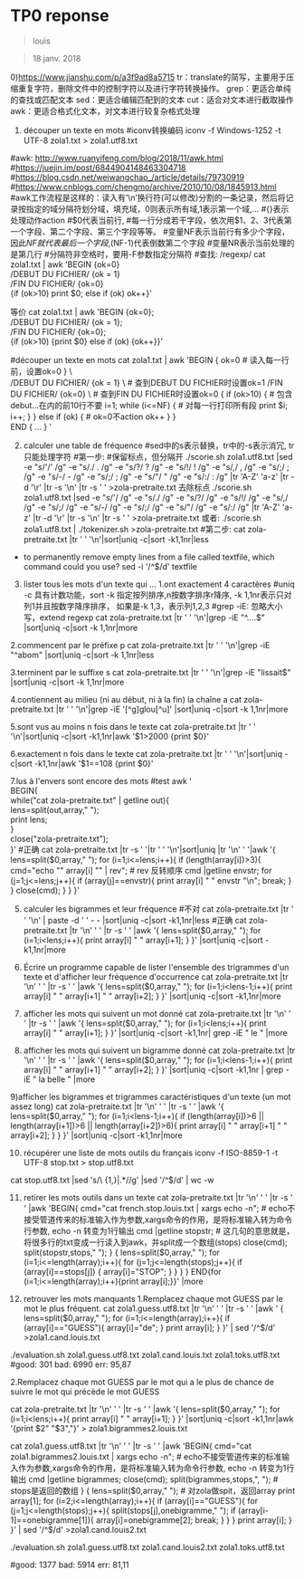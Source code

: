 # TP0 reponse
> louis

> 18 janv. 2018

0)https://www.jianshu.com/p/a3f9ad8a5715
tr：translate的简写，主要用于压缩重复字符，删除文件中的控制字符以及进行字符转换操作。
grep：更适合单纯的查找或匹配文本
sed：更适合编辑匹配到的文本
cut：适合对文本进行截取操作
awk：更适合格式化文本，对文本进行较复杂格式处理


1) découper un texte en mots
#iconv转换编码
iconv -f Windows-1252 -t UTF-8 zola1.txt > zola1.utf8.txt

#awk: http://www.ruanyifeng.com/blog/2018/11/awk.html
#https://juejin.im/post/6844904148463304718
#https://blog.csdn.net/weiwangchao_/article/details/79730919
#https://www.cnblogs.com/chengmo/archive/2010/10/08/1845913.html
#awk工作流程是这样的：读入有’\n’换行符(可以修改)分割的一条记录，然后将记录按指定的域分隔符划分域，填充域，0则表示所有域,1表示第一个域,...
#{}表示处理动作action
#$0代表当前行,
#每一行分成若干字段，依次用$1、$2、$3代表第一个字段、第二个字段、第三个字段等等。
#变量NF表示当前行有多少个字段，因此$NF就代表最后一个字段,$(NF-1)代表倒数第二个字段
#变量NR表示当前处理的是第几行
#分隔符非空格时，要用-F参数指定分隔符
#查找: /regexp/
cat zola1.txt   | awk 'BEGIN {ok=0} \
                      /DEBUT DU FICHIER/ {ok = 1} \
                      /FIN DU FICHIER/ {ok=0} \
                      {if (ok>10) print $0; else if (ok) ok++}'

等价
cat zola1.txt   | awk 'BEGIN {ok=0}; \
                      /DEBUT DU FICHIER/ {ok = 1}; \
                      /FIN DU FICHIER/ {ok=0}; \
{if (ok>10) {print $0} else if (ok) {ok++}}'

#découper un texte en mots
cat zola1.txt   | awk 'BEGIN {
                        ok=0  # 读入每一行前，设置ok=0
                      } \    
                      /DEBUT DU FICHIER/ {ok = 1} \   # 查到DEBUT DU FICHIER时设置ok=1
                      /FIN DU FICHIER/ {ok=0} \   # 查到FIN DU FICHIER时设置ok=0
                      {
                        if (ok>10) {            # 包含debut...在内的前10行不要
                          i=1;
                          while (i<=NF) {       # 对每一行打印所有段
                            print $i;
                            i++;
                          }
                        } else if (ok) {    # ok=0不action
                          ok++
                        }
                      } \
                      END {
                        ...
                      }
                      '

2) calculer une table de fréquence
#sed中的s表示替换，tr中的-s表示消冗, tr只能处理字符
#第一步:
#保留标点，但分隔开
./scorie.sh zola1.utf8.txt |sed -e "s/'/' /g" -e "s/\./ \. /g" -e "s/\?/ \? /g" -e "s/\!/ \! /g" -e "s/,/ , /g" -e "s/;/ ; /g" -e "s/-/ - /g" -e "s/;/ ; /g" -e "s/\"/ \" /g" -e "s/:/ : /g" |tr 'A-Z' 'a-z' |tr -d '\r' |tr -s '\n' |tr -s ' ' >zola-pretraite.txt
去除标点
./scorie.sh zola1.utf8.txt |sed -e "s/'/ /g" -e "s/\./ /g" -e "s/\?/ /g" -e "s/\!/ /g" -e "s/,/ /g" -e "s/;/ /g" -e "s/-/ /g" -e "s/;/ /g" -e "s/\"/ /g" -e "s/:/ /g" |tr 'A-Z' 'a-z' |tr -d '\r' |tr -s '\n' |tr -s ' ' >zola-pretraite.txt
或者:
./scorie.sh zola1.utf8.txt | ./tokenizer.sh >zola-pretraite.txt
#第二步:
cat zola-pretraite.txt |tr ' ' '\n'|sort|uniq -c|sort -k1,1nr|less

* to permanently remove empty lines from a file called textfile, which command could you use?
sed -i '/^$/d' textfile

3) lister tous les mots d'un texte qui ...
1.ont exactement 4 caractères
#uniq -c 具有计数功能，sort -k 指定按列排序,n按数字排序r降序, -k 1,1nr表示只对列1并且按数字降序排序， 如果是-k 1,3，表示列1,2,3
#grep -iE: 忽略大小写，extend regexp
cat zola-pretraite.txt |tr ' ' '\n'|grep -iE "^....$" |sort|uniq -c|sort -k 1,1nr|more

2.commencent par le préfixe p
cat zola-pretraite.txt |tr ' ' '\n'|grep -iE "^abom" |sort|uniq -c|sort -k 1,1nr|less

3.terminent par le suffixe s
cat zola-pretraite.txt |tr ' ' '\n'|grep -iE "lissait$" |sort|uniq -c|sort -k 1,1nr|more

4.contiennent au milieu (ni au début, ni à la fin) la chaîne a
cat zola-pretraite.txt |tr ' ' '\n'|grep -iE '[^g]glou[^u]' |sort|uniq -c|sort -k 1,1nr|more

5.sont vus au moins n fois dans le texte
cat zola-pretraite.txt |tr ' ' '\n'|sort|uniq -c|sort -k1,1nr|awk '$1>2000 {print $0}'

6.exactement n fois dans le texte
cat zola-pretraite.txt |tr ' ' '\n'|sort|uniq -c|sort -k1,1nr|awk '$1==108 {print $0}'

7.lus à l'envers sont encore des mots
#test
awk '\
BEGIN{\
  while("cat zola-pretraite.txt" | getline out){\
    lens=split(out,array," ");\
    print lens;\
  }\
  close("zola-pretraite.txt");\
}'
#正确
cat zola-pretraite.txt |tr -s ' '|tr ' ' '\n'|sort|uniq |tr '\n' ' '|awk '{
  lens=split($0,array," ");
  for (i=1;i<=lens;i++){
    if (length(array[i])>3){
      cmd="echo \"" array[i] "\" | rev"; # rev 反转顺序
      cmd |getline envstr;
      for (j=1;j<=lens;j++){
        if (array[j]==envstr){
          print array[i] " " envstr "\n";
          break;
        }
      }
      close(cmd);
    }
  }
}'

5) calculer les bigrammes et leur fréquence
#不对
cat zola-pretraite.txt |tr ' ' '\n' | paste -d ' ' - - |sort|uniq -c|sort -k1,1nr|less
#正确
cat zola-pretraite.txt  |tr '\n' ' ' |tr -s ' ' |awk '{
  lens=split($0,array," ");
  for (i=1;i<lens;i++){
    print array[i] " " array[i+1];
  }
}' |sort|uniq -c|sort -k1,1nr|more

6) Écrire un programme capable de lister l'ensemble des trigrammes d'un texte et d'afficher leur fréquence d'occurrence
cat zola-pretraite.txt  |tr '\n' ' ' |tr -s ' ' |awk '{
  lens=split($0,array," ");
  for (i=1;i<lens-1;i++){
    print array[i] " " array[i+1] " " array[i+2];
  }
}' |sort|uniq -c|sort -k1,1nr|more

7) afficher les mots qui suivent un mot donné
cat zola-pretraite.txt  |tr '\n' ' ' |tr -s ' ' |awk '{
  lens=split($0,array," ");
  for (i=1;i<lens;i++){
    print array[i] " " array[i+1];
  }
}' |sort|uniq -c|sort -k1,1nr| grep -iE " le " |more

8) afficher les mots qui suivent un bigramme donné
cat zola-pretraite.txt  |tr '\n' ' ' |tr -s ' ' |awk '{
  lens=split($0,array," ");
  for (i=1;i<lens-1;i++){
    print array[i] " " array[i+1] " " array[i+2];
  }
}' |sort|uniq -c|sort -k1,1nr | grep -iE " la belle " |more

9)afficher les bigrammes et trigrammes caractéristiques d'un texte (un mot assez long)
cat zola-pretraite.txt  |tr '\n' ' ' |tr -s ' ' |awk '{
  lens=split($0,array," ");
  for (i=1;i<lens-1;i++){
    if (length(array[i])>6 || length(array[i+1])>6 || length(array[i+2])>6){
      print array[i] " " array[i+1] " " array[i+2];
    }
  }
}' |sort|uniq -c|sort -k1,1nr|more

10) récupérer une liste de mots outils du français
iconv -f ISO-8859-1 -t UTF-8 stop.txt > stop.utf8.txt

cat stop.utf8.txt |sed 's/\ \{1,\}\|.*//g' |sed  '/^$/d' | wc -w

11) retirer les mots outils dans un texte
cat zola-pretraite.txt  |tr '\n' ' ' |tr -s ' ' |awk 'BEGIN{
  cmd="cat french.stop.louis.txt | xargs echo -n"; # echo不接受管道传来的标准输入作为参数,xargs命令的作用，是将标准输入转为命令行参数, echo -n 转变为1行输出
  cmd |getline stopstr; # 这几句的意思就是，将很多行的txt变成一行读入到awk，并split成一个数组(stops)
  close(cmd);
  split(stopstr,stops," ");
}
{
  lens=split($0,array," ");
  for (i=1;i<=length(array);i++){
    for (j=1;j<=length(stops);j++){
      if (array[i]==stops[j]) {
        array[i]="STOP";
      }
    }
  }
}
END{for (i=1;i<=length(array);i++){print array[i];}}' |more

12) retrouver les mots manquants
1.Remplacez chaque mot GUESS par le mot le plus fréquent.
cat zola1.guess.utf8.txt  |tr '\n' ' ' |tr -s ' ' |awk '
{
  lens=split($0,array," ");
  for (i=1;i<=length(array);i++){
    if (array[i]=="GUESS"){
      array[i]="de";
    }
    print array[i];
  }
}'  | sed '/^$/d' >zola1.cand.louis.txt

./evaluation.sh zola1.guess.utf8.txt zola1.cand.louis.txt zola1.toks.utf8.txt
#good: 301 bad: 6990 err: 95,87

2.Remplacez chaque mot GUESS par le mot qui a le plus de chance de suivre le mot qui précède le mot GUESS

cat zola-pretraite.txt  |tr '\n' ' ' |tr -s ' ' |awk '{
  lens=split($0,array," ");
  for (i=1;i<lens;i++){
    print array[i] " " array[i+1];
  }
}' |sort|uniq -c|sort -k1,1nr|awk '{print $2" "$3","}' > zola1.bigrammes2.louis.txt

cat zola1.guess.utf8.txt  |tr '\n' ' ' |tr -s ' ' |awk 'BEGIN{
  cmd="cat zola1.bigrammes2.louis.txt | xargs echo -n";   # echo不接受管道传来的标准输入作为参数,xargs命令的作用，是将标准输入转为命令行参数, echo -n 转变为1行输出
  cmd |getline bigrammes;
  close(cmd);
  split(bigrammes,stops,", ");  # stops是返回的数组
}
{
  lens=split($0,array," "); # 对zola做spit，返回array
  print array[1];
  for (i=2;i<=length(array);i++){
    if (array[i]=="GUESS"){
      for (j=1;j<=length(stops);j++){
        split(stops[j],onebigramme," ");
        if (array[i-1]==onebigramme[1]){
          array[i]=onebigramme[2];
          break;
        }
      }
    }
    print array[i];
  }
}' | sed '/^$/d' >zola1.cand.louis2.txt

./evaluation.sh zola1.guess.utf8.txt zola1.cand.louis2.txt zola1.toks.utf8.txt

#good: 1377 bad: 5914 err: 81,11
